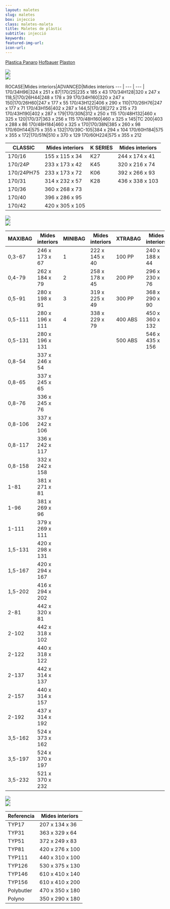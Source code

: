 ```yaml
---
layout: maletes
slug: maletes
box: injeccio
class: maletes-maleta
title: Maletes de plàstic
subtitle: injecció
keywords: 
featured-img-url:
icon-url:  
--- 
```


<p class="text-center">
  <a href="#injeccio" class="btn btn-primary"><i class="fa fa-picture-o"></i> Plastica Panaro</a>
  <a href="#" class="btn btn-primary"><i class="fa fa-picture-o"></i> Hofbauer</a>
  <a href="#" class="btn btn-primary"><i class="fa fa-picture-o"></i> Plaston</a>
</ul>

<p class="text-center"><img src="{{ site.base_url }}/assets/img/01-thumbnail-box-fort-maletes-plastic-injeccio-logo-plastica-panaro.jpg"><br/><img src="{{ site.base_url }}/assets/img/01-thumbnail-box-fort-maletes-plastic-injeccio-plastica-panaro-170-48-h132-gris.jpg"></p>

ROCASE|Mides interiors|ADVANCED|Mides interiors
--- | --- | --- |
170/34H96|324 x 251 x 87|170/25|235 x 185 x 43
170/34H128|320 x 247 x 118,5|170/26H44|248 x 178 x 39
170/34H160|320 x 247 x 150|170/26H60|247 x 177 x 55
170/43H122|406 x 290 x 110|170/26H76|247 x 177 x 71
170/43H156|402 x 287 x 144,5|170/28|272 x 215 x 73
170/43H190|402 x 287 x 179|170/30N|312 x 250 x 115
170/48H132|460 x 325 x 120|170/37|363 x 256 x 115
170/48H160|460 x 325 x 145|TC 200|403 x 288 x 86
170/48H184|460 x 325 x 170|170/38N|385 x 260 x 98
170/60H144|575 x 355 x 132|170/39C-105|384 x 294 x 104
170/60H184|575 x 355 x 172|170/51N|510 x 370 x 129
170/60H224|575 x 355 x 212

CLASSIC|Mides interiors|K SERIES|Mides interiors
--- | --- |--- | ---
170/16|155 x 115 x 34|K27|244 x 174 x 41
170/24P|233 x 173 x 42|K45|320 x 216 x 74
170/24PH75|233 x 173 x 72|K06|392 x 266 x 93
170/31|314 x 232 x 57|K28|436 x 338 x 103
170/36|360 x 268 x 73
170/40|396 x 286 x 95 		  	 
170/42|420 x 305 x 105

<p class="text-center"><img src="{{ site.base_url }}/assets/img/01-thumbnail-box-fort-maletes-plastic-injeccio-logo-hofbauer.jpg"><br/><img src="{{ site.base_url }}/assets/img/01-thumbnail-box-fort-maletes-plastic-injeccio-hofbauer-minibag.jpg"></p>

MAXIBAG|Mides interiors|MINIBAG|Mides interiors|XTRABAG|Mides interiors
--- | --- | --- | --- | --- | ---
0,3-67|246 x 173 x 67|1|222 x 145 x 40|100 PP|240 x 188 x  44
0,4-79|262 x 184 x 79|2|258 x 178 x 45|200 PP|296 x 230 x  76
0,5-91|280 x 198 x 91|3|319 x 225 x 49|300 PP|368 x 290 x  90
0,5-111|280 x 196 x 111|4|338 x 229 x 79|400 ABS|450 x 360 x 132
0,5-131|280 x 196 x 131| | |500 ABS|546 x 435 x 156
0,8-54|337 x 246 x 54
0,8-65|337 x 245 x 65
0,8-76|336 x 245 x 76
0,8-106|337 x 242 x 106
0,8-117|336 x 242 x 117
0,8-158|332 x 242 x 158
1-81|381 x 271 x 81
1-96|381 x 269 x 96
1-111|379 x 269 x 111
1,5-131|420 x 298 x 131
1,5-167|420 x 294 x 167
1,5-202|416 x 294 x 202
2-81|442 x 320 x 81
2-102|442 x 318 x 102
2-122|440 x 318 x 122
2-137|442 x 314 x 137
2-157|440 x 314 x 157
2-192|437 x 314 x 192
3,5-162|524 x 373 x 162
3,5-197|524 x 370 x 197
3,5-232|521 x 370 x 232

<p class="text-center"><img src="{{ site.base_url }}/assets/img/01-thumbnail-box-fort-maletes-plastic-injeccio-logo-plaston.jpg"><br/><img src="{{ site.base_url }}/assets/img/01-thumbnail-box-fort-maletes-plastic-injeccio-plaston-typ-17.jpg"></p>

Referencia|Mides interiors
--- | ---
TYP17|207 x 134 x 36
TYP31|363 x 329 x 64
TYP51|372 x 249 x 83
TYP81|420 x 276 x 100
TYP111|440 x 310 x 100
TYP126|530 x 375 x 130
TYP146|610 x 410 x 140
TYP156|610 x 410 x 200
Polybutler|470 x 350 x 180
Polyno|350 x 290 x 180